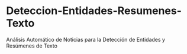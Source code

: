 # Deteccion-Entidades-Resumenes-Texto
Análisis Automático de Noticias para la Detección de Entidades y Resúmenes de Texto
